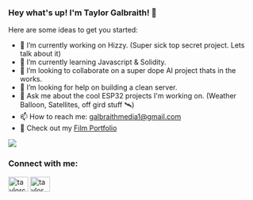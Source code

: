 ### Hey what's up! I'm Taylor Galbraith! 👋



Here are some ideas to get you started:

- 🔭 I’m currently working on Hizzy. (Super sick top secret project. Lets talk about it)
- 🌱 I’m currently learning Javascript & Solidity.
- 🤝 I’m looking to collaborate on a super dope AI project thats in the works.
- 🤔 I’m looking for help on building a clean server. 
- 💬 Ask me about the cool ESP32 projects I'm working on. (Weather Balloon, Satellites, off gird stuff 🛰)
- 📫 How to reach me: galbraithmedia1@gmail.com
- 🎥 Check out my [Film Portfolio](https://www.taylorgalbraith.com/) 


<img src="https://github-readme-stats.vercel.app/api?username=galbraithmedia1&&show_icons=true&title_color=ffffff&icon_color=ffffff&text_color=daf7dc&bg_color=134F85">

<h3 align="left">Connect with me:</h3>
<p align="left">
<a href="https://fb.com/taylorcgalbraith" target="blank"><img align="center" src="https://raw.githubusercontent.com/rahuldkjain/github-profile-readme-generator/master/src/images/icons/Social/facebook.svg" alt="taylorcgalbraith" height="30" width="40" /></a>
<a href="https://instagram.com/taylor.galbraith" target="blank"><img align="center" src="https://raw.githubusercontent.com/rahuldkjain/github-profile-readme-generator/master/src/images/icons/Social/instagram.svg" alt="taylor.galbraith" height="30" width="40" /></a>
</p>
